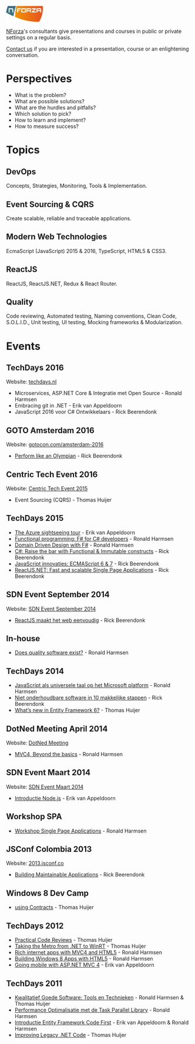 <img src="https://raw.githubusercontent.com/NForza/nforza-presentations-courses/master/nforza-logo.png" width="100px" style="margin: auto" />

[NForza](http://www.nforza.nl/)'s consultants give presentations and courses in public or private settings on a regular basis.

[Contact us](http://www.nforza.nl/en-contact.html) if you are interested in a presentation, course or an enlightening conversation.

# Perspectives

* What is the problem?
* What are possible solutions?
* What are the hurdles and pitfalls?
* Which solution to pick?
* How to learn and implement?
* How to measure success?

# Topics

## DevOps
Concepts, Strategies, Monitoring, Tools & Implementation.

## Event Sourcing & CQRS
Create scalable, reliable and traceable applications.

## Modern Web Technologies
EcmaScript (JavaScript) 2015 & 2016, TypeScript, HTML5 & CSS3.

## ReactJS
ReactJS, ReactJS.NET, Redux & React Router.

## Quality
Code reviewing, Automated testing, Naming conventions, Clean Code, S.O.L.I.D., Unit testing, UI testing, Mocking frameworks & Modularization.

# Events

## TechDays 2016

Website: [techdays.nl](http://www.techdays.nl)
* Microservices, ASP.NET Core & Integratie met Open Source - Ronald Harmsen
* Embracing git in .NET - Erik van Appeldoorn
* JavaScript 2016 voor C# Ontwikkelaars - Rick Beerendonk

## GOTO Amsterdam 2016

Website: [gotocon.com/amsterdam-2016](http://gotocon.com/amsterdam-2016/)
* [Perform like an Olympian](http://www.slideshare.net/RickBeerendonk/perform-like-an-olympian) - Rick Beerendonk

## Centric Tech Event 2016

Website: [Centric Tech Event 2015](http://www.centric.eu/NL/Default/Evenementen/Evenementitem/2015-10-30/bezoek-het-centric-tech-event-de-microsoft-update-van-het-jaar)
* Event Sourcing (CQRS) - Thomas Huijer

## TechDays 2015

* [The Azure sightseeing tour](http://www.slideshare.net/ErikvanAppeldoorn/tech-days-2015-the-azure-sightseeing-tour) - Erik van Appeldoorn
* [Functional programming: F# for C# developers](http://www.slideshare.net/ronaldharmsen/techdaysnl-2015-f-for-c-developers) - Ronald Harmsen
* [Domain Driven Design with F#](http://www.slideshare.net/ronaldharmsen/td15-ddd-with-fs) - Ronald Harmsen
* [C#: Raise the bar with Functional & Immutable constructs](http://www.slideshare.net/RickBeerendonk/c-sharp-raise-the-bar-with-functional-immutable-constructs) - Rick Beerendonk
* [JavaScript innovaties: ECMAScript 6 & 7](http://www.slideshare.net/RickBeerendonk/javascript-innovaties-ecmascript-6-7) - Rick Beerendonk
* [ReactJS.NET: Fast and scalable Single Page Applications](http://www.slideshare.net/RickBeerendonk/react-jsnet-fast-and-scalable-single-page-applications-rick-beerendonk) - Rick Beerendonk

## SDN Event September 2014

Website: [SDN Event September 2014](http://www.sdn.nl/EVENTS/19-september-2014)
* [ReactJS maakt het web eenvoudig](http://www.slideshare.net/RickBeerendonk/react-maakt-het) - Rick Beerendonk

## In-house

* [Does quality software exist?](http://www.slideshare.net/ronaldharmsen/software-quality-35594238) - Ronald Harmsen

## TechDays 2014

* [JavaScript als universele taal op het Microsoft platform](https://channel9.msdn.com/Events/TechDays/Techdays-2014-the-Netherlands/JavaScript-als-universele-taal-op-het-Microsoft-platform) - Ronald Harmsen
* [Niet onderhoudbare software in 10 makkelijke stappen](https://channel9.msdn.com/Events/TechDays/Techdays-2014-the-Netherlands/Niet-onderhoudbare-software-in-10-makkelijke-stappen) - Rick Beerendonk
* [What’s new in Entity Framework 6?](https://channel9.msdn.com/Events/TechDays/Techdays-2014-the-Netherlands/What-s-new-in-Entity-Framework-6-) - Thomas Huijer

## DotNed Meeting April 2014

Website: [DotNed Meeting](http://www.dotned.nl/dotned-bijeenkomst/ronald-harmsen-over-mvc-4-beyond-the-basics-bij-macaw/?id=56)
* [MVC4, Beyond the basics](http://www.slideshare.net/ronaldharmsen/dotned-mvc4) - Ronald Harmsen

## SDN Event Maart 2014

Website: [SDN Event Maart 2014](http://www.sdn.nl/EVENTS/28-Maart-2014)
* [Introductie Node.js](http://www.slideshare.net/ErikvanAppeldoorn/introduction-nodejs-32863981) - Erik van Appeldoorn

## Workshop SPA

* [Workshop Single Page Applications](http://www.slideshare.net/ronaldharmsen/spa-31642411) - Ronald Harmsen

## JSConf Colombia 2013

Website: [2013.jsconf.co](http://2013.jsconf.co/)
* [Building Maintainable Applications](http://rickbeerendonk.github.io/jsconf-colombia-2013/#/title) - Rick Beerendonk

## Windows 8 Dev Camp

* [using Contracts](https://channel9.msdn.com/Events/Windows-Camp/The-Netherlands-Windows-8-Dev-Camp/using-Contracts) - Thomas Huijer

## TechDays 2012

* [Practical Code Reviews](https://channel9.msdn.com/Events/TechDays/Techdays-2012-the-Netherlands/2304) - Thomas Huijer
* [Taking the Metro from .NET to WinRT](https://channel9.msdn.com/Events/TechDays/Techdays-2012-the-Netherlands/9002) - Thomas Huijer
* [Rich internet apps with MVC4 and HTML5](https://channel9.msdn.com/Events/TechDays/Techdays-2012-the-Netherlands/2305) - Ronald Harmsen
* [Building Windows 8 Apps with HTML5](https://channel9.msdn.com/Events/TechDays/Techdays-2012-the-Netherlands/9001) - Ronald Harmsen
* [Going mobile with ASP.NET MVC 4](https://channel9.msdn.com/Events/TechDays/Techdays-2012-the-Netherlands/2302) - Erik van Appeldoorn

## TechDays 2011

* [Kwalitatief Goede Software: Tools en Technieken](https://channel9.msdn.com/Events/DevDays/DevDays-2011-Netherlands/Devdays048) - Ronald Harmsen & Thomas Huijer
* [Performance Optimalisatie met de Task Parallel Library](https://channel9.msdn.com/Events/DevDays/DevDays-2011-Netherlands/Devdays022) - Ronald Harmsen
* [Introductie Entity Framework Code First](https://channel9.msdn.com/Events/DevDays/DevDays-2011-Netherlands/Devdays079) - Erik van Appeldoorn & Ronald Harmsen
* [Improving Legacy .NET Code](https://channel9.msdn.com/Events/DevDays/DevDays-2011-Netherlands/Devdays066) - Thomas Huijer
